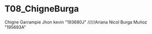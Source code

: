 # T08_ChigneBurga
Chigne Garrampie Jhon kevin   "193680J"
/////Ariana Nicol Burga Muñoz      "195693A"

